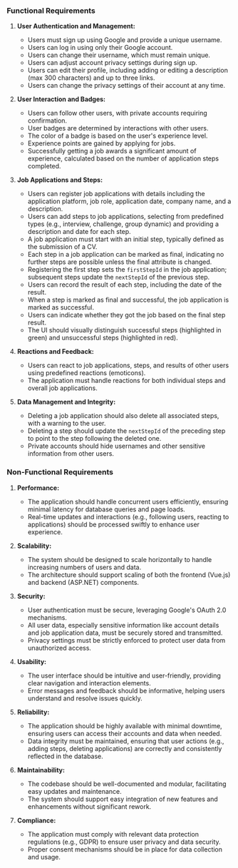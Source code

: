 ### Functional Requirements

1. **User Authentication and Management:**
   - Users must sign up using Google and provide a unique username.
   - Users can log in using only their Google account.
   - Users can change their username, which must remain unique.
   - Users can adjust account privacy settings during sign up.
   - Users can edit their profile, including adding or editing a description (max 300 characters) and up to three links.
   - Users can change the privacy settings of their account at any time.

2. **User Interaction and Badges:**
   - Users can follow other users, with private accounts requiring confirmation.
   - User badges are determined by interactions with other users.
   - The color of a badge is based on the user's experience level.
   - Experience points are gained by applying for jobs.
   - Successfully getting a job awards a significant amount of experience, calculated based on the number of application steps completed.

3. **Job Applications and Steps:**
   - Users can register job applications with details including the application platform, job role, application date, company name, and a description.
   - Users can add steps to job applications, selecting from predefined types (e.g., interview, challenge, group dynamic) and providing a description and date for each step.
   - A job application must start with an initial step, typically defined as the submission of a CV.
   - Each step in a job application can be marked as final, indicating no further steps are possible unless the final attribute is changed.
   - Registering the first step sets the `firstStepId` in the job application; subsequent steps update the `nextStepId` of the previous step.
   - Users can record the result of each step, including the date of the result.
   - When a step is marked as final and successful, the job application is marked as successful.
   - Users can indicate whether they got the job based on the final step result.
   - The UI should visually distinguish successful steps (highlighted in green) and unsuccessful steps (highlighted in red).

4. **Reactions and Feedback:**
   - Users can react to job applications, steps, and results of other users using predefined reactions (emoticons).
   - The application must handle reactions for both individual steps and overall job applications.

5. **Data Management and Integrity:**
   - Deleting a job application should also delete all associated steps, with a warning to the user.
   - Deleting a step should update the `nextStepId` of the preceding step to point to the step following the deleted one.
   - Private accounts should hide usernames and other sensitive information from other users.

### Non-Functional Requirements

1. **Performance:**
   - The application should handle concurrent users efficiently, ensuring minimal latency for database queries and page loads.
   - Real-time updates and interactions (e.g., following users, reacting to applications) should be processed swiftly to enhance user experience.

2. **Scalability:**
   - The system should be designed to scale horizontally to handle increasing numbers of users and data.
   - The architecture should support scaling of both the frontend (Vue.js) and backend (ASP.NET) components.

3. **Security:**
   - User authentication must be secure, leveraging Google's OAuth 2.0 mechanisms.
   - All user data, especially sensitive information like account details and job application data, must be securely stored and transmitted.
   - Privacy settings must be strictly enforced to protect user data from unauthorized access.

4. **Usability:**
   - The user interface should be intuitive and user-friendly, providing clear navigation and interaction elements.
   - Error messages and feedback should be informative, helping users understand and resolve issues quickly.

5. **Reliability:**
   - The application should be highly available with minimal downtime, ensuring users can access their accounts and data when needed.
   - Data integrity must be maintained, ensuring that user actions (e.g., adding steps, deleting applications) are correctly and consistently reflected in the database.

6. **Maintainability:**
   - The codebase should be well-documented and modular, facilitating easy updates and maintenance.
   - The system should support easy integration of new features and enhancements without significant rework.

7. **Compliance:**
   - The application must comply with relevant data protection regulations (e.g., GDPR) to ensure user privacy and data security.
   - Proper consent mechanisms should be in place for data collection and usage.